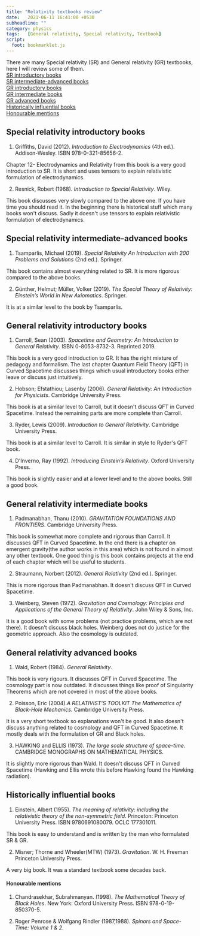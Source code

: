 ```yaml
---
title: "Relativity textbooks review"
date:   2021-06-11 16:41:00 +0530
subheadline: ""
category: physics
tags:   [General relativity, Special relativity, Textbook]
script:
  foot: bookmarklet.js
---
```

There are many Special relativity (SR) and General relativity (GR) textbooks, here I will review some of them.<!--more--><br>
[SR introductory books](#special-relativity-introductory-books)<br>
[SR intermediate-advanced books](#special-relativity-intermediate-advanced-books)<br>
[GR introductory books](#general-relativity-introductory-books)<br>
[GR intermediate books](#general-relativity-intermediate-books)<br>
[GR advanced books](#general-relativity-advanced-books)<br>
[Historically influential books](#historically-influential-books)<br>
[Honourable mentions](#honourable-mentions)
## Special relativity introductory books
1) Griffiths, David (2012). *Introduction to Electrodynamics* (4th ed.). Addison-Wesley. ISBN 978-0-321-85656-2.

Chapter 12- Electrodynamics and Relativity from this book is a very good introduction to SR. It is short and uses tensors to explain relativistic formulation of electrodynamics.

2) Resnick, ‎Robert (1968). *Introduction to Special Relativity*. Wiley.

This book discusses very slowly compared to the above one. If you have time you should read it. In the beginning there is historical stuff which many books won't discuss. Sadly it doesn't use tensors to explain relativistic formulation of electrodynamics.
## Special relativity intermediate-advanced books
1) Tsamparlis, Michael (2019). *Special Relativity An Introduction with 200 Problems and Solutions* (2nd ed.). Springer.

This book contains almost everything related to SR. It is more rigorous compared to the above books.

2) Günther, Helmut; Müller, Volker (2019). *The Special Theory of Relativity: Einstein’s World in New Axiomatics*. Springer.

It is at a similar level to the book by Tsamparlis.
## General relativity introductory books
1) Carroll, Sean (2003). *Spacetime and Geometry: An Introduction to General Relativity*. ISBN 0-8053-8732-3. Reprinted 2019.

This book is a very good introduction to GR. It has the right mixture of pedagogy and formalism. The last chapter Quantum Field Theory (QFT) in Curved Spacetime discusses things which usual introductory books either leave or discuss just intuitively.

2) Hobson; Efstathiou; Lasenby  (2006). *General Relativity: An Introduction for Physicists*. Cambridge University Press.

This book is at a similar level to Carroll, but it doesn't discuss QFT in Curved Spacetime. Instead the remaining parts are more complete than Carroll.

3) Ryder, Lewis (2009). *Introduction to General Relativity*. Cambridge University Press.

This book is at a similar level to Carroll. It is similar in style to Ryder's QFT book.

4) D'Inverno, Ray (1992). *Introducing Einstein’s Relativity*. Oxford University Press.

This book is slightly easier and at a lower level and to the above books. Still a good book.
## General relativity intermediate books
1) Padmanabhan, Thanu (2010). *GRAVITATION FOUNDATIONS AND FRONTIERS*. Cambridge University Press.

This book is somewhat more complete and rigorous than Carroll. It discusses QFT in Curved Spacetime. In the end there is a chapter on emergent gravity(the author works in this area) which is not found in almost any other textbook. One good thing is this book contains projects at the end of each chapter which will be useful to students.

2) Straumann, Norbert (2012). *General Relativity* (2nd ed.). Springer.

This is more rigorous than Padmanabhan. It doesn't discuss QFT in Curved Spacetime.

3) Weinberg, Steven (1972). *Gravitation and Cosmology: Principles and Applications of the General Theory of Relativity*. John Wiley & Sons, Inc.

It is a good book with some problems (not practice problems, which are not there). It doesn't discuss black holes. Weinberg does not do justice for the geometric approach. Also the cosmology is outdated.

## General relativity advanced books
1) Wald, Robert (1984). *General Relativity*.

This book is very rigours. It discusses QFT in Curved Spacetime. The cosmology part is now outdated. It discusses things like proof of Singularity Theorems which are not covered in most of the above books.

2) Poisson, Eric (2004).*A RELATIVIST'S TOOLKIT The Mathematics of Black-Hole Mechanics*. Cambridge University Press.

It is a very short textbook so explanations won't be good. It also doesn't discuss anything related to cosmology and QFT in Curved Spacetime. It mostly deals with the formulation of GR and Black holes.

3) HAWKING and ELLIS (1973). *The large scale structure of space-time*. CAMBRIDGE MONOGRAPHS ON MATHEMATICAL PHYSICS.

It is slightly more rigorous than Wald. It doesn't discuss QFT in Curved Spacetime (Hawking and Ellis wrote this before Hawking found the Hawking radiation).

## Historically influential books
1) Einstein, Albert (1955). *The meaning of relativity: including the relativistic theory of the non-symmetric field*. Princeton: Princeton University Press. ISBN 9780691080079. OCLC 177301011.

This book is easy to understand and is written by the man who formulated SR & GR.

2) Misner; Thorne and Wheeler(MTW) (1973). *Gravitation*. 	W. H. Freeman Princeton University Press.

A very big book. It was a standard textbook some decades back.
#### Honourable mentions
1) Chandrasekhar, Subrahmanyan. (1998). *The Mathematical Theory of Black Holes*. New York: Oxford University Press. ISBN 978-0-19-850370-5.

2) Roger Penrose & Wolfgang Rindler (1987,1988). *Spinors and Space-Time: Volume 1 & 2*.